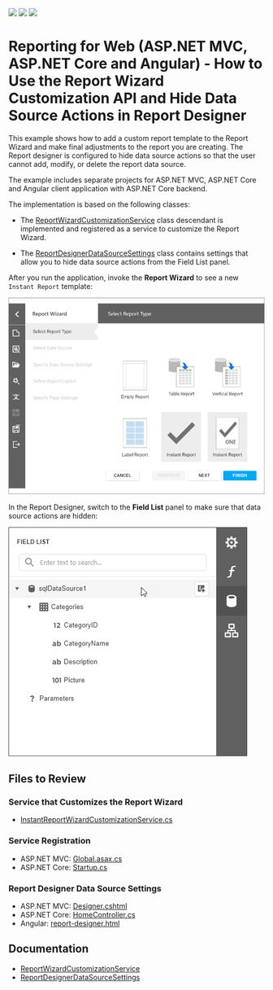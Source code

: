 <!-- default badges list -->
![](https://img.shields.io/endpoint?url=https://codecentral.devexpress.com/api/v1/VersionRange/602963716/2022.2)
[![](https://img.shields.io/badge/Open_in_DevExpress_Support_Center-FF7200?style=flat-square&logo=DevExpress&logoColor=white)](https://supportcenter.devexpress.com/ticket/details/T1148046)
[![](https://img.shields.io/badge/📖_How_to_use_DevExpress_Examples-e9f6fc?style=flat-square)](https://docs.devexpress.com/GeneralInformation/403183)
<!-- default badges end -->
# Reporting for Web (ASP.NET MVC, ASP.NET Core and Angular) - How to Use the Report Wizard Customization API and Hide Data Source Actions in Report Designer

This example shows how to add a custom report template to the Report Wizard and make final adjustments to the report you are creating. The Report designer is configured to hide data source actions so that the user cannot add, modify, or delete the report data source.

The example includes separate projects for ASP.NET MVC, ASP.NET Core and Angular client application with ASP.NET Core backend.

The implementation is based on the following classes:
 
- The [ReportWizardCustomizationService](https://docs.devexpress.com/XtraReports/DevExpress.XtraReports.Web.ReportDesigner.Services.ReportWizardCustomizationService) class descendant is implemented and registered as a service to customize the Report Wizard.

- The [ReportDesignerDataSourceSettings](https://docs.devexpress.com/XtraReports/DevExpress.XtraReports.Web.ReportDesigner.ReportDesignerDataSourceSettings) class contains settings that allow you to hide data source actions from the Field List panel.
 
After you run the application, invoke the **Report Wizard** to see a new `Instant Report` template:

![Report Wizard with Custom Template](Images/template.png)

In the Report Designer, switch to the **Field List** panel to make sure that data source actions are hidden:

![Report Designer Field List with Hidden Actions](Images/field-list-actions.png)


## Files to Review

### Service that Customizes the Report Wizard

- [InstantReportWizardCustomizationService.cs](Mvc/ReportWizardCustomizationServiceMvcExample/Services/InstantReportWizardCustomizationService.cs)

### Service Registration

- ASP.NET MVC: [Global.asax.cs](Mvc/ReportWizardCustomizationServiceMvcExample/Global.asax.cs)
- ASP.NET Core: [Startup.cs](AspNetCore/ReportWizardCustomizationServiceAspNetCoreExample/Startup.cs)

### Report Designer Data Source Settings

- ASP.NET MVC: [Designer.cshtml](Mvc/ReportWizardCustomizationServiceMvcExample/Views/Home/Designer.cshtml)
- ASP.NET Core: [HomeController.cs](AspNetCore/ReportWizardCustomizationServiceAspNetCoreExample/Controllers/HomeController.cs)
- Angular: [report-designer.html](Angular/ReportWizardCustomizationServiceAngularExample/ClientApp/src/app/reportdesigner/report-designer.html)

## Documentation

- [ReportWizardCustomizationService](https://docs.devexpress.com/XtraReports/DevExpress.XtraReports.Web.ReportDesigner.Services.ReportWizardCustomizationService)
- [ReportDesignerDataSourceSettings](https://docs.devexpress.com/XtraReports/DevExpress.XtraReports.Web.ReportDesigner.ReportDesignerDataSourceSettings)

